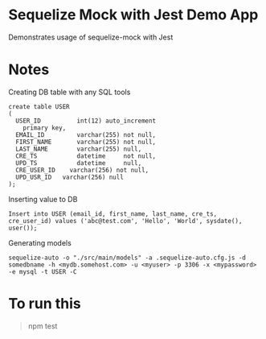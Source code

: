 # Sequelize Mock with Jest Demo App
Demonstrates usage of sequelize-mock with Jest 

# Notes

Creating DB table with any SQL tools

```
create table USER
(
  USER_ID          int(12) auto_increment
    primary key,
  EMAIL_ID         varchar(255) not null,
  FIRST_NAME       varchar(255) not null,
  LAST_NAME        varchar(255) null,
  CRE_TS           datetime     not null,
  UPD_TS           datetime     null,
  CRE_USER_ID    varchar(256) not null,
  UPD_USR_ID   varchar(256) null
);
```

Inserting value to DB

```
Insert into USER (email_id, first_name, last_name, cre_ts, cre_user_id) values ('abc@test.com', 'Hello', 'World', sysdate(), user());

```

Generating models

```
sequelize-auto -o "./src/main/models" -a .sequelize-auto.cfg.js -d somedbname -h <mydb.somehost.com> -u <myuser> -p 3306 -x <mypassword> -e mysql -t USER -C
```


# To run this
> npm test


